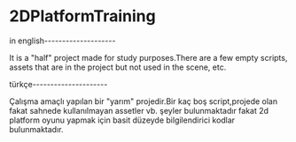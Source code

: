 # 2DPlatformTraining

in english--------------------

It is a "half" project made for study purposes.There are a few empty scripts, assets that are in the project but not used in the scene, etc.

türkçe---------------------

Çalışma amaçlı yapılan bir "yarım" projedir.Bir kaç boş script,projede olan fakat sahnede kullanılmayan assetler vb. şeyler bulunmaktadır fakat 2d platform oyunu yapmak için basit düzeyde bilgilendirici kodlar bulunmaktadır.
